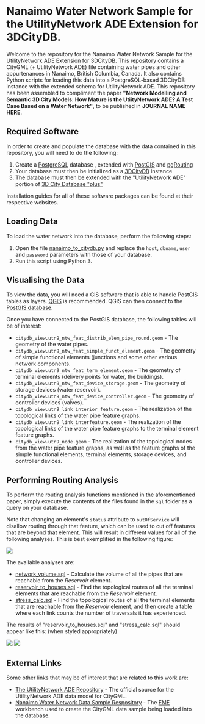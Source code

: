 # Nanaimo Water Network Sample for the UtilityNetwork ADE Extension for 3DCityDB.

Welcome to the repository for the Nanaimo Water Network Sample for the UtilityNetwork ADE Extension for 3DCityDB. This repository contains a CityGML (+ UtilityNetwork ADE) file containing water pipes and other appurtenances in Nanaimo, British Columbia, Canada. It also contains Python scripts for loading this data into a PostgreSQL-based 3DCityDB instance with the extended schema for UtilityNetwork ADE. This repository has been assembled to compliment the paper **"Network Modelling and Semantic 3D City Models: How Mature is the UtiityNetwork ADE? A Test Case Based on a Water Network"**, to be published in **JOURNAL NAME HERE**.

## Required Software

In order to create and populate the database with the data contained in this repository, you will need to do the following:

1. Create a [PostgreSQL](https://www.postgresql.org/) database , extended with [PostGIS](https://postgis.net/) and [pgRouting](http://pgrouting.org/)
2. Your database must then be initialized as a [3DCityDB](https://www.3dcitydb.org/3dcitydb/3dcitydbhomepage/) instance
3. The database must then be extended with the "UtilityNetwork ADE" portion of [3D City Database "plus"](https://github.com/gioagu/3dcitydb_ade)

Installation guides for all of these software packages can be found at their respective websites.

## Loading Data

To load the water network into the database, perform the following steps:

1. Open the file [nanaimo_to_citydb.py](https://github.com/iboates/nanaimo_3dcitydb) and replace the `host`, `dbname`, `user` and `password` parameters with those of your database.
2. Run this script using Python 3.

## Visualising the Data

To view the data, you will need a GIS software that is able to handle PostGIS tables as layers. [QGIS](https://qgis.org/en/site/) is recommended. QGIS can then connect to the [PostGIS database](https://gis.stackexchange.com/questions/133409/connect-to-postgresql-localhost-in-qgis).

Once you have connected to the PostGIS database, the following tables will be of interest:

* `citydb_view.utn9_ntw_feat_distrib_elem_pipe_round.geom` - The geometry of the water pipes.
* `citydb_view.utn9_ntw_feat_simple_funct_element.geom` - The geometry of simple functional elements (junctions and some other various network components.
* `citydb_view.utn9_ntw_feat_term_element.geom` - The geometry of terminal elements (delivery points for water, the buildings).
* `citydb_view.utn9_ntw_feat_device_storage.geom` - The geometry of storage devices (water reservoir).
* `citydb_view.utn9_ntw_feat_device_controller.geom` - The geometry of controller devices (valves).
* `citydb_view.utn9_link_interior_feature.geom` - The realization of the topological links of the water pipe feature graphs.
* `citydb_view.utn9_link_interfeature.geom` - The realization of the topological links of the water pipe feature graphs to the terminal element feature graphs.
* `citydb_view.utn9_node.geom` - The realization of the topological nodes from the water pipe feature graphs, as well as the feature graphs of the simple functional elements, terminal elements, storage devices, and controller devices.

## Performing Routing Analysis

To perform the routing analysis functions mentioned in the aforementioned paper, simply execute the contents of the files found in the `sql` folder as a query on your database.

Note that changing an element's `status` attribute to `outOfService` will disallow routing through that feature, which can be used to cut off features that are beyond that element. This will result in different values for all of the following analyses. This is best exemplified in the following figure:

![](https://i.imgur.com/8AIXM6E.png)

The available analyses are:

* [network_volume.sql](https://github.com/iboates/nanaimo_3dcitydb/blob/master/sql/network_volume.sql) - Calculate the volume of all the pipes that are reachable from the *Reservoir* element.
* [reservoir_to_houses.sql](https://github.com/iboates/nanaimo_3dcitydb/blob/master/sql/reservoir_to_houses.sql) - Find the topological routes of all the terminal elements that are reachable from the *Reservoir* element.
* [stress_calc.sql](https://github.com/iboates/nanaimo_3dcitydb/blob/master/sql/stress_calc.sql) - Find the topological routes of all the terminal elements that are reachable from the *Reservoir* element, and then create a table where each link counts the number of traversals it has experienced.

The results of "reservoir_to_houses.sql" and "stress_calc.sql" should appear like this: (when styled appropriately)

![](https://imgur.com/MUijIuk.png)
![](https://imgur.com/BvZ6o5D.png)

## External Links

Some other links that may be of interest that are related to this work are:

* [The UtilityNetwork ADE Repository](https://github.com/TatjanaKutzner/CityGML-UtilityNetwork-ADE) - The official source for the UtilityNetwork ADE data model for CityGML.
* [Nanaimo Water Network Data Sample Respository](https://github.com/iboates/CityGML-UtilityNetwork-ADE-Nanaimo-Water-Network-Sample) - The [FME](https://www.safe.com/) workbench used to create the CityGML data sample being loaded into the database.
